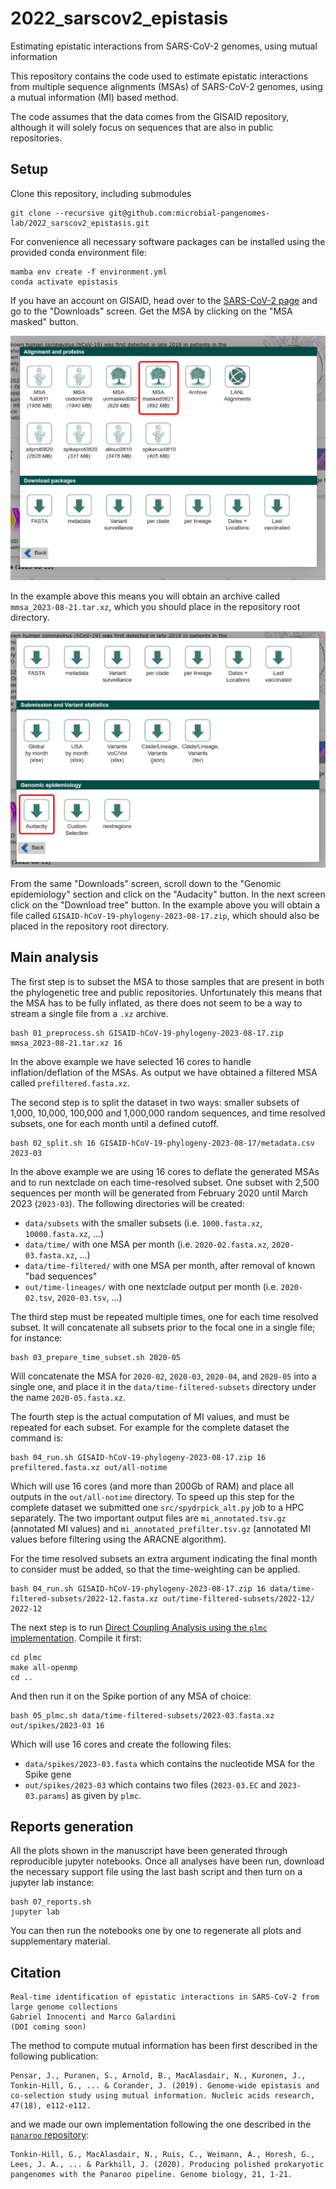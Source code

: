 # 2022_sarscov2_epistasis
Estimating epistatic interactions from SARS-CoV-2 genomes, using mutual information

This repository contains the code used to estimate epistatic interactions from multiple
sequence alignments (MSAs) of SARS-CoV-2 genomes, using a mutual information (MI) based method.

The code assumes that the data comes from the GISAID repository, although it will solely focus
on sequences that are also in public repositories.

## Setup

Clone this repository, including submodules

    git clone --recursive git@github.com:microbial-pangenomes-lab/2022_sarscov2_epistasis.git

For convenience all necessary software packages can be installed using the provided conda environment file:

    mamba env create -f environment.yml
    conda activate epistasis

If you have an account on GISAID, head over to the [SARS-CoV-2 page](https://www.epicov.org/epi3/)
and go to the "Downloads" screen. Get the MSA by clicking on the "MSA masked" button.

![Screenshot from GISAID showing where to click to get the masked MSA](img/gisaid_1.jpg)

In the example above this means you will obtain an archive called `mmsa_2023-08-21.tar.xz`, which you should
place in the repository root directory.

![Screenshot from GISAID showing where to click to get the phylogenetic tree](img/gisaid_2.jpg)

From the same "Downloads" screen, scroll down to the "Genomic epidemiology" section and click on the "Audacity"
button. In the next screen click on the "Download tree" button. In the example above you will obtain a file called `GISAID-hCoV-19-phylogeny-2023-08-17.zip`,
which should also be placed in the repository root directory.

## Main analysis

The first step is to subset the MSA to those samples that are present in both the phylogenetic tree
and public repositories. Unfortunately this means that the MSA has to be fully inflated, as there does not seem to be a way to stream a single file from a `.xz` archive.

    bash 01_preprocess.sh GISAID-hCoV-19-phylogeny-2023-08-17.zip mmsa_2023-08-21.tar.xz 16

In the above example we have selected 16 cores to handle inflation/deflation of the MSAs.
As output we have obtained a filtered MSA called `prefiltered.fasta.xz`.

The second step is to split the dataset in two ways: smaller subsets of 1,000, 10,000,
100,000 and 1,000,000 random sequences, and time resolved subsets, one for each month until a
defined cutoff.

    bash 02_split.sh 16 GISAID-hCoV-19-phylogeny-2023-08-17/metadata.csv 2023-03

In the above example we are using 16 cores to deflate the generated MSAs and to run nextclade on
each time-resolved subset. One subset with 2,500 sequences per month will be generated
from February 2020 until March 2023 (`2023-03`). The following directories will be created:

* `data/subsets` with the smaller subsets (i.e. `1000.fasta.xz`, `10000.fasta.xz`, ...)
* `data/time/` with one MSA per month (i.e. `2020-02.fasta.xz`, `2020-03.fasta.xz`, ...)
* `data/time-filtered/` with one MSA per month, after removal of known "bad sequences"
* `out/time-lineages/` with one nextclade output per month (i.e. `2020-02.tsv`, `2020-03.tsv`, ...)

The third step must be repeated multiple times, one for each time resolved subset. It will
concatenate all subsets prior to the focal one in a single file; for instance:

    bash 03_prepare_time_subset.sh 2020-05

Will concatenate the MSA for `2020-02`, `2020-03`, `2020-04`, and `2020-05` into a single one, and
place it in the `data/time-filtered-subsets` directory under the name `2020-05.fasta.xz`.

The fourth step is the actual computation of MI values, and must be repeated for each subset. For
example for the complete dataset the command is:

    bash 04_run.sh GISAID-hCoV-19-phylogeny-2023-08-17.zip 16 prefiltered.fasta.xz out/all-notime

Which will use 16 cores (and more than 200Gb of RAM) and place all outputs in the
`out/all-notime` directory. To speed up this step for the complete dataset we submitted one `src/spydrpick_alt.py` job to a HPC separately. The two important output files are `mi_annotated.tsv.gz` (annotated MI values) and `mi_annotated_prefilter.tsv.gz` (annotated MI values before filtering using the ARACNE algorithm).

For the time resolved subsets an extra argument indicating the final month to consider must be added,
so that the time-weighting can be applied.

    bash 04_run.sh GISAID-hCoV-19-phylogeny-2023-08-17.zip 16 data/time-filtered-subsets/2022-12.fasta.xz out/time-filtered-subsets/2022-12/ 2022-12

The next step is to run [Direct Coupling Analysis using the `plmc` implementation](https://github.com/debbiemarkslab/plmc/). Compile it first:

    cd plmc
    make all-openmp
    cd ..

And then run it on the Spike portion of any MSA of choice:

    bash 05_plmc.sh data/time-filtered-subsets/2023-03.fasta.xz out/spikes/2023-03 16

Which will use 16 cores and create the following files:

* `data/spikes/2023-03.fasta` which contains the nucleotide MSA for the Spike gene
* `out/spikes/2023-03` which contains two files (`2023-03.EC` and `2023-03.params`) as given by `plmc`.

## Reports generation

All the plots shown in the manuscript have been generated through reproducible jupyter notebooks. Once all
analyses have been run, download the necessary support file using the last bash script and then turn on
a jupyter lab instance:

    bash 07_reports.sh
    jupyter lab

You can then run the notebooks one by one to regenerate all plots and supplementary material.

## Citation

    Real-time identification of epistatic interactions in SARS-CoV-2 from large genome collections
    Gabriel Innocenti and Marco Galardini
    (DOI coming soon)

The method to compute mutual information has been first described in the following publication:

    Pensar, J., Puranen, S., Arnold, B., MacAlasdair, N., Kuronen, J., Tonkin-Hill, G., ... & Corander, J. (2019). Genome-wide epistasis and co-selection study using mutual information. Nucleic acids research, 47(18), e112-e112.

and we made our own implementation following the one described in the [`panaroo` repository](https://github.com/gtonkinhill/panaroo/blob/master/panaroo/spydrpick.py):

    Tonkin-Hill, G., MacAlasdair, N., Ruis, C., Weimann, A., Horesh, G., Lees, J. A., ... & Parkhill, J. (2020). Producing polished prokaryotic pangenomes with the Panaroo pipeline. Genome biology, 21, 1-21.
